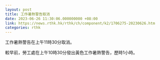 ```yaml
---
layout: post
title: 工作暑熱警告取消
date: 2023-06-26 11:30:06.000000000 +08:00
link: https://news.rthk.hk/rthk/ch/component/k2/1706275-20230626.htm
categories: rthk
---
```


工作暑熱警告在上午11時30分取消。

較早前，勞工處在上午10時30分發出黃色工作暑熱警告，歷時1小時。
